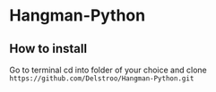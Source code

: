 # Hangman-Python

## How to install
Go to terminal cd into folder of your choice and clone `https://github.com/Delstroo/Hangman-Python.git`
